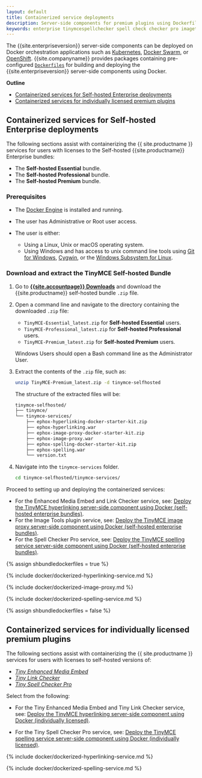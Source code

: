 ```yaml
---
layout: default
title: Containerized service deployments
description: Server-side components for premium plugins using Dockerfiles
keywords: enterprise tinymcespellchecker spell check checker pro imagetools server
---
```


The {{site.enterpriseversion}} server-side components can be deployed on Docker orchestration applications such as [Kubernetes](https://kubernetes.io/), [Docker Swarm](https://docs.docker.com/engine/swarm/), or [OpenShift](https://www.openshift.com/). {{site.companyname}} provides packages containing pre-configured [`Dockerfiles`](https://docs.docker.com/engine/reference/builder/) for building and deploying the {{site.enterpriseversion}} server-side components using Docker.

**Outline**

- [Containerized services for Self-hosted Enterprise deployments](#containerizedservicesforself-hostedenterprisedeployments)
- [Containerized services for individually licensed premium plugins](#containerizedservicesforindividuallylicensedpremiumplugins)

## Containerized services for Self-hosted Enterprise deployments

The following sections assist with containerizing the {{ site.productname }} services for users with licenses to the Self-hosted {{site.productname}} Enterprise bundles:

- The **Self-hosted Essential** bundle.
- The **Self-hosted Professional** bundle.
- The **Self-hosted Premium** bundle.

### Prerequisites

* The [Docker Engine](https://docs.docker.com/engine/docker-overview/) is installed and running.
* The user has Administrative or Root user access.
* The user is either:

  * Using a Linux, Unix or macOS operating system.
  * Using Windows and has access to unix command line tools using [Git for Windows](https://gitforwindows.org/), [Cygwin](https://www.cygwin.com/), or the [Windows Subsystem for Linux](https://docs.microsoft.com/en-us/windows/wsl/install-win10).

### Download and extract the TinyMCE Self-hosted Bundle

1. Go to **[{{site.accountpage}} Downloads]({{site.download-enterprise}})** and download the {{site.productname}} self-hosted bundle `.zip` file.
2. Open a command line and navigate to the directory containing the downloaded `.zip` file:

    - `TinyMCE-Essential_latest.zip` for **Self-hosted Essential** users.
    - `TinyMCE-Professional_latest.zip` for **Self-hosted Professional** users.
    - `TinyMCE-Premium_latest.zip` for **Self-hosted Premium** users.

    Windows Users should open a Bash command line as the Administrator User.

3. Extract the contents of the `.zip` file, such as:

    ```sh
    unzip TinyMCE-Premium_latest.zip -d tinymce-selfhosted
    ```

    The structure of the extracted files will be:

    ```sh
    tinymce-selfhosted/
    ├── tinymce/
    └── tinymce-services/
        ├── ephox-hyperlinking-docker-starter-kit.zip
        ├── ephox-hyperlinking.war
        ├── ephox-image-proxy-docker-starter-kit.zip
        ├── ephox-image-proxy.war
        ├── ephox-spelling-docker-starter-kit.zip
        ├── ephox-spelling.war
        └── version.txt
    ```

4. Navigate into the `tinymce-services` folder.

    ```sh
    cd tinymce-selfhosted/tinymce-services/
    ```

Proceed to setting up and deploying the containerized services:

- For the Enhanced Media Embed and Link Checker service, see: [Deploy the TinyMCE hyperlinking server-side component using Docker (self-hosted enterprise bundles)](#deploythetinymcehyperlinkingserver-sidecomponentusingdockerself-hostedenterprisebundles).
- For the Image Tools plugin service, see: [Deploy the TinyMCE image proxy server-side component using Docker (self-hosted enterprise bundles)](#deploythetinymceimageproxyserver-sidecomponentusingdockerself-hostedenterprisebundles).
- For the Spell Checker Pro service, see: [Deploy the TinyMCE spelling service server-side component using Docker (self-hosted enterprise bundles)](#deploythetinymcespellingserviceserver-sidecomponentusingdockerself-hostedenterprisebundles).

{% assign shbundledockerfiles = true %}

{% include docker/dockerized-hyperlinking-service.md %}

{% include docker/dockerized-image-proxy.md %}

{% include docker/dockerized-spelling-service.md %}

{% assign shbundledockerfiles = false %}

## Containerized services for individually licensed premium plugins

The following sections assist with containerizing the {{ site.productname }} services for users with licenses to self-hosted versions of:

* [_Tiny Enhanced Media Embed_]({{site.plugindirectory}}enhanced-media-embed/)
* [_Tiny Link Checker_]({{site.plugindirectory}}link-checker/)
* [_Tiny Spell Checker Pro_]({{site.plugindirectory}}spell-checker-pro/)

Select from the following:

- For the Tiny Enhanced Media Embed and Tiny Link Checker service, see: [Deploy the TinyMCE hyperlinking server-side component using Docker (individually licensed)](#deploythetinymcehyperlinkingserver-sidecomponentusingdockerindividuallylicensed).

- For the Tiny Spell Checker Pro service, see: [Deploy the TinyMCE spelling service server-side component using Docker (individually licensed)](#deploythetinymcespellingserviceserver-sidecomponentusingdockerindividuallylicensed).

{% include docker/dockerized-hyperlinking-service.md %}

{% include docker/dockerized-spelling-service.md %}
